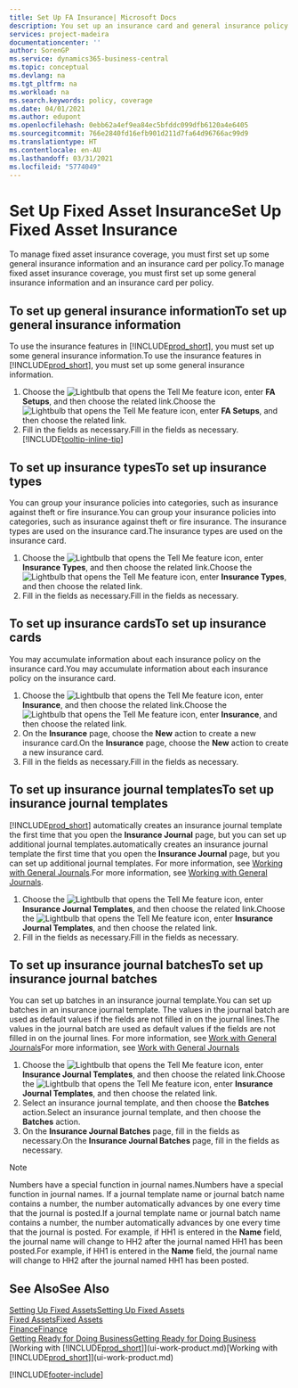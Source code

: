 ```yaml
---
title: Set Up FA Insurance| Microsoft Docs
description: You set up an insurance card and general insurance policy information to manage fixed asset insurance coverage.
services: project-madeira
documentationcenter: ''
author: SorenGP
ms.service: dynamics365-business-central
ms.topic: conceptual
ms.devlang: na
ms.tgt_pltfrm: na
ms.workload: na
ms.search.keywords: policy, coverage
ms.date: 04/01/2021
ms.author: edupont
ms.openlocfilehash: 0ebb62a4ef9ea84ec5bfddc099dfb6120a4e6405
ms.sourcegitcommit: 766e2840fd16efb901d211d7fa64d96766ac99d9
ms.translationtype: HT
ms.contentlocale: en-AU
ms.lasthandoff: 03/31/2021
ms.locfileid: "5774049"
---
```

# <a name="set-up-fixed-asset-insurance"></a><span data-ttu-id="6e9d7-103">Set Up Fixed Asset Insurance</span><span class="sxs-lookup"><span data-stu-id="6e9d7-103">Set Up Fixed Asset Insurance</span></span>
<span data-ttu-id="6e9d7-104">To manage fixed asset insurance coverage, you must first set up some general insurance information and an insurance card per policy.</span><span class="sxs-lookup"><span data-stu-id="6e9d7-104">To manage fixed asset insurance coverage, you must first set up some general insurance information and an insurance card per policy.</span></span>

## <a name="to-set-up-general-insurance-information"></a><span data-ttu-id="6e9d7-105">To set up general insurance information</span><span class="sxs-lookup"><span data-stu-id="6e9d7-105">To set up general insurance information</span></span>
<span data-ttu-id="6e9d7-106">To use the insurance features in [!INCLUDE[prod_short](includes/prod_short.md)], you must set up some general insurance information.</span><span class="sxs-lookup"><span data-stu-id="6e9d7-106">To use the insurance features in [!INCLUDE[prod_short](includes/prod_short.md)], you must set up some general insurance information.</span></span>  

1. <span data-ttu-id="6e9d7-107">Choose the ![Lightbulb that opens the Tell Me feature](media/ui-search/search_small.png "Tell me what you want to do") icon, enter **FA Setups**, and then choose the related link.</span><span class="sxs-lookup"><span data-stu-id="6e9d7-107">Choose the ![Lightbulb that opens the Tell Me feature](media/ui-search/search_small.png "Tell me what you want to do") icon, enter **FA Setups**, and then choose the related link.</span></span>  
2. <span data-ttu-id="6e9d7-108">Fill in the fields as necessary.</span><span class="sxs-lookup"><span data-stu-id="6e9d7-108">Fill in the fields as necessary.</span></span> [!INCLUDE[tooltip-inline-tip](includes/tooltip-inline-tip_md.md)]  

## <a name="to-set-up-insurance-types"></a><span data-ttu-id="6e9d7-109">To set up insurance types</span><span class="sxs-lookup"><span data-stu-id="6e9d7-109">To set up insurance types</span></span>
<span data-ttu-id="6e9d7-110">You can group your insurance policies into categories, such as insurance against theft or fire insurance.</span><span class="sxs-lookup"><span data-stu-id="6e9d7-110">You can group your insurance policies into categories, such as insurance against theft or fire insurance.</span></span> <span data-ttu-id="6e9d7-111">The insurance types are used on the insurance card.</span><span class="sxs-lookup"><span data-stu-id="6e9d7-111">The insurance types are used on the insurance card.</span></span>

1. <span data-ttu-id="6e9d7-112">Choose the ![Lightbulb that opens the Tell Me feature](media/ui-search/search_small.png "Tell me what you want to do") icon, enter **Insurance Types**, and then choose the related link.</span><span class="sxs-lookup"><span data-stu-id="6e9d7-112">Choose the ![Lightbulb that opens the Tell Me feature](media/ui-search/search_small.png "Tell me what you want to do") icon, enter **Insurance Types**, and then choose the related link.</span></span>  
2. <span data-ttu-id="6e9d7-113">Fill in the fields as necessary.</span><span class="sxs-lookup"><span data-stu-id="6e9d7-113">Fill in the fields as necessary.</span></span>

## <a name="to-set-up-insurance-cards"></a><span data-ttu-id="6e9d7-114">To set up insurance cards</span><span class="sxs-lookup"><span data-stu-id="6e9d7-114">To set up insurance cards</span></span>
<span data-ttu-id="6e9d7-115">You may accumulate information about each insurance policy on the insurance card.</span><span class="sxs-lookup"><span data-stu-id="6e9d7-115">You may accumulate information about each insurance policy on the insurance card.</span></span>  

1. <span data-ttu-id="6e9d7-116">Choose the ![Lightbulb that opens the Tell Me feature](media/ui-search/search_small.png "Tell me what you want to do") icon, enter **Insurance**, and then choose the related link.</span><span class="sxs-lookup"><span data-stu-id="6e9d7-116">Choose the ![Lightbulb that opens the Tell Me feature](media/ui-search/search_small.png "Tell me what you want to do") icon, enter **Insurance**, and then choose the related link.</span></span>  
2. <span data-ttu-id="6e9d7-117">On the **Insurance** page, choose the **New** action to create a  new insurance card.</span><span class="sxs-lookup"><span data-stu-id="6e9d7-117">On the **Insurance** page, choose the **New** action to create a  new insurance card.</span></span>  
3. <span data-ttu-id="6e9d7-118">Fill in the fields as necessary.</span><span class="sxs-lookup"><span data-stu-id="6e9d7-118">Fill in the fields as necessary.</span></span>

## <a name="to-set-up-insurance-journal-templates"></a><span data-ttu-id="6e9d7-119">To set up insurance journal templates</span><span class="sxs-lookup"><span data-stu-id="6e9d7-119">To set up insurance journal templates</span></span>
[!INCLUDE[prod_short](includes/prod_short.md)] <span data-ttu-id="6e9d7-120">automatically creates an insurance journal template the first time that you open the **Insurance Journal** page, but you can set up additional journal templates.</span><span class="sxs-lookup"><span data-stu-id="6e9d7-120">automatically creates an insurance journal template the first time that you open the **Insurance Journal** page, but you can set up additional journal templates.</span></span> <span data-ttu-id="6e9d7-121">For more information, see [Working with General Journals](ui-work-general-journals.md).</span><span class="sxs-lookup"><span data-stu-id="6e9d7-121">For more information, see [Working with General Journals](ui-work-general-journals.md).</span></span>  

1. <span data-ttu-id="6e9d7-122">Choose the ![Lightbulb that opens the Tell Me feature](media/ui-search/search_small.png "Tell me what you want to do") icon, enter **Insurance Journal Templates**, and then choose the related link.</span><span class="sxs-lookup"><span data-stu-id="6e9d7-122">Choose the ![Lightbulb that opens the Tell Me feature](media/ui-search/search_small.png "Tell me what you want to do") icon, enter **Insurance Journal Templates**, and then choose the related link.</span></span>  
2. <span data-ttu-id="6e9d7-123">Fill in the fields as necessary.</span><span class="sxs-lookup"><span data-stu-id="6e9d7-123">Fill in the fields as necessary.</span></span>

## <a name="to-set-up-insurance-journal-batches"></a><span data-ttu-id="6e9d7-124">To set up insurance journal batches</span><span class="sxs-lookup"><span data-stu-id="6e9d7-124">To set up insurance journal batches</span></span>
<span data-ttu-id="6e9d7-125">You can set up batches in an insurance journal template.</span><span class="sxs-lookup"><span data-stu-id="6e9d7-125">You can set up batches in an insurance journal template.</span></span> <span data-ttu-id="6e9d7-126">The values in the journal batch are used as default values if the fields are not filled in on the journal lines.</span><span class="sxs-lookup"><span data-stu-id="6e9d7-126">The values in the journal batch are used as default values if the fields are not filled in on the journal lines.</span></span> <span data-ttu-id="6e9d7-127">For more information, see [Work with General Journals](ui-work-general-journals.md)</span><span class="sxs-lookup"><span data-stu-id="6e9d7-127">For more information, see [Work with General Journals](ui-work-general-journals.md)</span></span>  

1. <span data-ttu-id="6e9d7-128">Choose the ![Lightbulb that opens the Tell Me feature](media/ui-search/search_small.png "Tell me what you want to do") icon, enter **Insurance Journal Templates**, and then choose the related link.</span><span class="sxs-lookup"><span data-stu-id="6e9d7-128">Choose the ![Lightbulb that opens the Tell Me feature](media/ui-search/search_small.png "Tell me what you want to do") icon, enter **Insurance Journal Templates**, and then choose the related link.</span></span>  
2. <span data-ttu-id="6e9d7-129">Select an insurance journal template, and then choose the **Batches** action.</span><span class="sxs-lookup"><span data-stu-id="6e9d7-129">Select an insurance journal template, and then choose the **Batches** action.</span></span>
3. <span data-ttu-id="6e9d7-130">On the **Insurance Journal Batches** page, fill in the fields as necessary.</span><span class="sxs-lookup"><span data-stu-id="6e9d7-130">On the **Insurance Journal Batches** page, fill in the fields as necessary.</span></span>

> [!NOTE]  
>   <span data-ttu-id="6e9d7-131">Numbers have a special function in journal names.</span><span class="sxs-lookup"><span data-stu-id="6e9d7-131">Numbers have a special function in journal names.</span></span> <span data-ttu-id="6e9d7-132">If a journal template name or journal batch name contains a number, the number automatically advances by one every time that the journal is posted.</span><span class="sxs-lookup"><span data-stu-id="6e9d7-132">If a journal template name or journal batch name contains a number, the number automatically advances by one every time that the journal is posted.</span></span> <span data-ttu-id="6e9d7-133">For example, if HH1 is entered in the **Name** field, the journal name will change to HH2 after the journal named HH1 has been posted.</span><span class="sxs-lookup"><span data-stu-id="6e9d7-133">For example, if HH1 is entered in the **Name** field, the journal name will change to HH2 after the journal named HH1 has been posted.</span></span>

## <a name="see-also"></a><span data-ttu-id="6e9d7-134">See Also</span><span class="sxs-lookup"><span data-stu-id="6e9d7-134">See Also</span></span>
[<span data-ttu-id="6e9d7-135">Setting Up Fixed Assets</span><span class="sxs-lookup"><span data-stu-id="6e9d7-135">Setting Up Fixed Assets</span></span>](fa-setup.md)  
[<span data-ttu-id="6e9d7-136">Fixed Assets</span><span class="sxs-lookup"><span data-stu-id="6e9d7-136">Fixed Assets</span></span>](fa-manage.md)  
[<span data-ttu-id="6e9d7-137">Finance</span><span class="sxs-lookup"><span data-stu-id="6e9d7-137">Finance</span></span>](finance.md)  
[<span data-ttu-id="6e9d7-138">Getting Ready for Doing Business</span><span class="sxs-lookup"><span data-stu-id="6e9d7-138">Getting Ready for Doing Business</span></span>](ui-get-ready-business.md)  
<span data-ttu-id="6e9d7-139">[Working with [!INCLUDE[prod_short](includes/prod_short.md)]](ui-work-product.md)</span><span class="sxs-lookup"><span data-stu-id="6e9d7-139">[Working with [!INCLUDE[prod_short](includes/prod_short.md)]](ui-work-product.md)</span></span>


[!INCLUDE[footer-include](includes/footer-banner.md)]